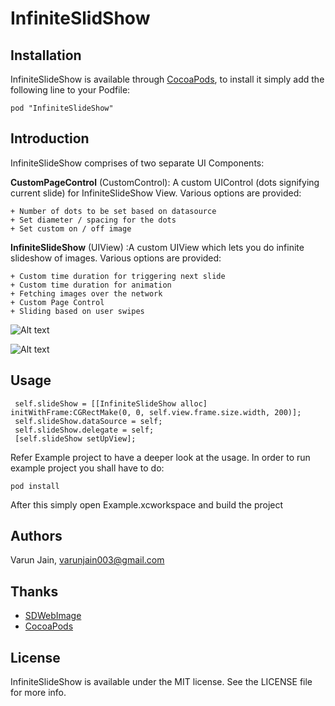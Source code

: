 # InfiniteSlidShow

## Installation

InfiniteSlideShow is available through [CocoaPods](http://cocoapods.org), to install
it simply add the following line to your Podfile:

    pod "InfiniteSlideShow"

## Introduction
InfiniteSlideShow comprises of two separate UI Components:

**CustomPageControl** (CustomControl): A custom UIControl (dots signifying current slide) for InfiniteSlideShow View. Various options are provided:

	+ Number of dots to be set based on datasource	
	+ Set diameter / spacing for the dots	
	+ Set custom on / off image


**InfiniteSlideShow** (UIView) :A custom UIView which lets you do infinite slideshow of images. Various options are provided: 	
	
	+ Custom time duration for triggering next slide
	+ Custom time duration for animation
	+ Fetching images over the network
	+ Custom Page Control
	+ Sliding based on user swipes
 
![Alt text](https://raw.githubusercontent.com/thebitmonk/InfiniteSlideShow/master/ScreenShots/1.png "")

![Alt text](https://raw.githubusercontent.com/thebitmonk/InfiniteSlideShow/master/ScreenShots/2.png "")

## Usage
	 self.slideShow = [[InfiniteSlideShow alloc] initWithFrame:CGRectMake(0, 0, self.view.frame.size.width, 200)];
	 self.slideShow.dataSource = self;
	 self.slideShow.delegate = self;
	 [self.slideShow setUpView];

Refer Example project to have a deeper look at the usage. In order to run example project you shall have to do:
	
	pod install

After this simply open Example.xcworkspace and build the project

## Authors

Varun Jain, varunjain003@gmail.com

## Thanks
* [SDWebImage](https://github.com/rs/SDWebImage)
* [CocoaPods](http://cocoapods.org)

## License

InfiniteSlideShow is available under the MIT license. See the LICENSE file for more info.

